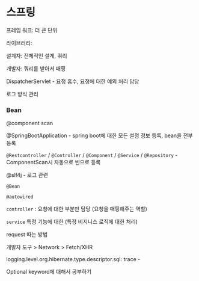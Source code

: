 # 스프링



프레임 워크: 더 큰 단위

라이브러리: 



설계자: 전체적인 설계, 쿼리

개발자: 쿼리를 받아서 매핑



DispatcherServlet - 요청 흡수, 요청에 대한 예외 처리 담당

로그 방식 관리



### Bean

@component scan

@SpringBootApplication - spring boot에 대한 모든 설정 정보 등록, bean을 전부 등록

`@Restcontroller` / `@Controller` / `@Component` / `@Service` / `@Repository` - ComponentScan시 자동으로 빈으로 등록

@slf4j - 로그 관련

`@Bean`

`@autowired`

`controller` : 요청에 대한 부분만 담당 (요청을 매핑해주는 역할)

 `service` 특정 기능에 대한 (특정 비지니스 로직에 대한 처리)



request 따는 방법

개발자 도구 > Network > Fetch/XHR

logging.level.org.hibernate.type.descriptor.sql: trace - 

Optional keyword에 대해서 공부하기
